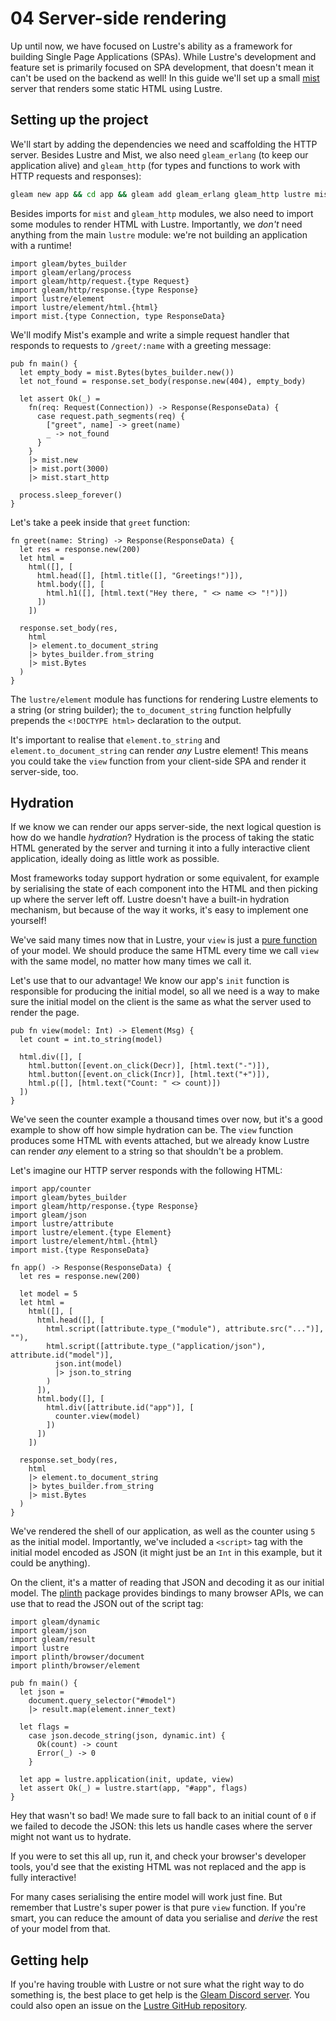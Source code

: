 # 04 Server-side rendering

Up until now, we have focused on Lustre's ability as a framework for building
Single Page Applications (SPAs). While Lustre's development and feature set is
primarily focused on SPA development, that doesn't mean it can't be used on the
backend as well! In this guide we'll set up a small [mist](https://hexdocs.pm/mist/)
server that renders some static HTML using Lustre.

## Setting up the project

We'll start by adding the dependencies we need and scaffolding the HTTP server.
Besides Lustre and Mist, we also need `gleam_erlang` (to keep our application
alive) and `gleam_http` (for types and functions to work with HTTP requests and
responses):

```sh
gleam new app && cd app && gleam add gleam_erlang gleam_http lustre mist
```

Besides imports for `mist` and `gleam_http` modules, we also need to import some
modules to render HTML with Lustre. Importantly, we _don't_ need anything from the
main `lustre` module: we're not building an application with a runtime!

```gleam
import gleam/bytes_builder
import gleam/erlang/process
import gleam/http/request.{type Request}
import gleam/http/response.{type Response}
import lustre/element
import lustre/element/html.{html}
import mist.{type Connection, type ResponseData}
```

We'll modify Mist's example and write a simple request handler that responds to
requests to `/greet/:name` with a greeting message:

```gleam
pub fn main() {
  let empty_body = mist.Bytes(bytes_builder.new())
  let not_found = response.set_body(response.new(404), empty_body)

  let assert Ok(_) =
    fn(req: Request(Connection)) -> Response(ResponseData) {
      case request.path_segments(req) {
        ["greet", name] -> greet(name)
        _ -> not_found
      }
    }
    |> mist.new
    |> mist.port(3000)
    |> mist.start_http

  process.sleep_forever()
}
```

Let's take a peek inside that `greet` function:

```gleam
fn greet(name: String) -> Response(ResponseData) {
  let res = response.new(200)
  let html =
    html([], [
      html.head([], [html.title([], "Greetings!")]),
      html.body([], [
        html.h1([], [html.text("Hey there, " <> name <> "!")])
      ])
    ])

  response.set_body(res,
    html
    |> element.to_document_string
    |> bytes_builder.from_string
    |> mist.Bytes
  )
}
```

The `lustre/element` module has functions for rendering Lustre elements to a
string (or string builder); the `to_document_string` function helpfully prepends
the `<!DOCTYPE html>` declaration to the output.

It's important to realise that `element.to_string` and `element.to_document_string`
can render _any_ Lustre element! This means you could take the `view` function
from your client-side SPA and render it server-side, too.

## Hydration

If we know we can render our apps server-side, the next logical question is how
do we handle _hydration_? Hydration is the process of taking the static HTML
generated by the server and turning it into a fully interactive client application,
ideally doing as little work as possible.

Most frameworks today support hydration or some equivalent, for example by
serialising the state of each component into the HTML and then picking up where
the server left off. Lustre doesn't have a built-in hydration mechanism, but
because of the way it works, it's easy to implement one yourself!

We've said many times now that in Lustre, your `view` is just a
[pure function](https://github.com/lustre-labs/lustre/blob/main/pages/hints/pure-functions.md)
of your model. We should produce the same HTML every time we call `view` with the
same model, no matter how many times we call it.

Let's use that to our advantage! We know our app's `init` function is responsible
for producing the initial model, so all we need is a way to make sure the initial
model on the client is the same as what the server used to render the page.

```gleam
pub fn view(model: Int) -> Element(Msg) {
  let count = int.to_string(model)

  html.div([], [
    html.button([event.on_click(Decr)], [html.text("-")]),
    html.button([event.on_click(Incr)], [html.text("+")]),
    html.p([], [html.text("Count: " <> count)])
  ])
}
```

We've seen the counter example a thousand times over now, but it's a good example
to show off how simple hydration can be. The `view` function produces some HTML
with events attached, but we already know Lustre can render _any_ element to a
string so that shouldn't be a problem.

Let's imagine our HTTP server responds with the following HTML:

```gleam
import app/counter
import gleam/bytes_builder
import gleam/http/response.{type Response}
import gleam/json
import lustre/attribute
import lustre/element.{type Element}
import lustre/element/html.{html}
import mist.{type ResponseData}

fn app() -> Response(ResponseData) {
  let res = response.new(200)

  let model = 5
  let html =
    html([], [
      html.head([], [
        html.script([attribute.type_("module"), attribute.src("...")], ""),
        html.script([attribute.type_("application/json"), attribute.id("model")],
          json.int(model)
          |> json.to_string
        )
      ]),
      html.body([], [
        html.div([attribute.id("app")], [
          counter.view(model)
        ])
      ])
    ])

  response.set_body(res,
    html
    |> element.to_document_string
    |> bytes_builder.from_string
    |> mist.Bytes
  )
}
```

We've rendered the shell of our application, as well as the counter using `5` as
the initial model. Importantly, we've included a `<script>` tag with the initial
model encoded as JSON (it might just be an `Int` in this example, but it could
be anything).

On the client, it's a matter of reading that JSON and decoding it as our initial
model. The [plinth](https://hexdocs.pm/plinth/plinth.html) package provides
bindings to many browser APIs, we can use that to read the JSON out of the script
tag:

```gleam
import gleam/dynamic
import gleam/json
import gleam/result
import lustre
import plinth/browser/document
import plinth/browser/element

pub fn main() {
  let json =
    document.query_selector("#model")
    |> result.map(element.inner_text)

  let flags =
    case json.decode_string(json, dynamic.int) {
      Ok(count) -> count
      Error(_) -> 0
    }

  let app = lustre.application(init, update, view)
  let assert Ok(_) = lustre.start(app, "#app", flags)
}
```

Hey that wasn't so bad! We made sure to fall back to an initial count of `0` if
we failed to decode the JSON: this lets us handle cases where the server might
not want us to hydrate.

If you were to set this all up, run it, and check your browser's developer tools,
you'd see that the existing HTML was not replaced and the app is fully interactive!

For many cases serialising the entire model will work just fine. But remember
that Lustre's super power is that pure `view` function. If you're smart, you can
reduce the amount of data you serialise and _derive_ the rest of your model from
that.

## Getting help

If you're having trouble with Lustre or not sure what the right way to do
something is, the best place to get help is the [Gleam Discord server](https://discord.gg/Fm8Pwmy).
You could also open an issue on the [Lustre GitHub repository](https://github.com/lustre-labs/lustre/issues).
